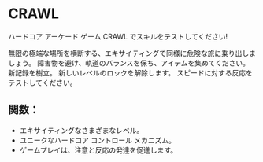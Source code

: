# CRAWL
ハードコア アーケード ゲーム CRAWL でスキルをテストしてください!

無限の極端な場所を横断する、エキサイティングで同様に危険な旅に乗り出しましょう。 障害物を避け、軌道のバランスを保ち、アイテムを集めてください。 新記録を樹立。 新しいレベルのロックを解除します。 スピードに対する反応をテストしてください。

## 関数：

* エキサイティングなさまざまなレベル。
* ユニークなハードコア コントロール メカニズム。
* ゲームプレイは、注意と反応の発達を促進します。